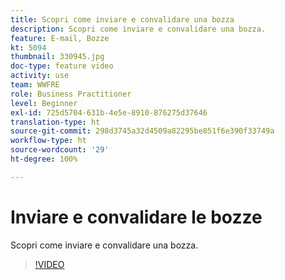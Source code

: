 ```yaml
---
title: Scopri come inviare e convalidare una bozza
description: Scopri come inviare e convalidare una bozza.
feature: E-mail, Bozze
kt: 5094
thumbnail: 330945.jpg
doc-type: feature video
activity: use
team: WWFRE
role: Business Practitioner
level: Beginner
exl-id: 725d5704-631b-4e5e-8910-876275d37646
translation-type: ht
source-git-commit: 298d3745a32d4509a82295be851f6e390f33749a
workflow-type: ht
source-wordcount: '29'
ht-degree: 100%

---
```


# Inviare e convalidare le bozze

Scopri come inviare e convalidare una bozza.

>[!VIDEO](https://video.tv.adobe.com/v/330945)
